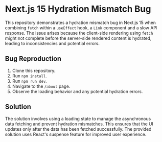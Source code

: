 # Next.js 15 Hydration Mismatch Bug

This repository demonstrates a hydration mismatch bug in Next.js 15 when combining `fetch` within a `useEffect` hook, a `Link` component and a slow API response.  The issue arises because the client-side rendering using `fetch` might not complete before the server-side rendered content is hydrated, leading to inconsistencies and potential errors.

## Bug Reproduction

1. Clone this repository.
2. Run `npm install`.
3. Run `npm run dev`.
4. Navigate to the `/about` page.
5. Observe the loading behavior and any potential hydration errors.

## Solution

The solution involves using a loading state to manage the asynchronous data fetching and prevent hydration mismatches. This ensures that the UI updates only after the data has been fetched successfully.  The provided solution uses React's suspense feature for improved user experience.